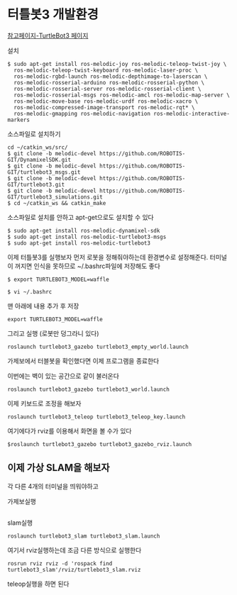 # 터틀봇3 개발환경

[참고페이지-TurtleBot3 페이지](https://emanual.robotis.com/docs/en/platform/turtlebot3/quick-start/)

설치
```
$ sudo apt-get install ros-melodic-joy ros-melodic-teleop-twist-joy \
  ros-melodic-teleop-twist-keyboard ros-melodic-laser-proc \
  ros-melodic-rgbd-launch ros-melodic-depthimage-to-laserscan \
  ros-melodic-rosserial-arduino ros-melodic-rosserial-python \
  ros-melodic-rosserial-server ros-melodic-rosserial-client \
  ros-melodic-rosserial-msgs ros-melodic-amcl ros-melodic-map-server \
  ros-melodic-move-base ros-melodic-urdf ros-melodic-xacro \
  ros-melodic-compressed-image-transport ros-melodic-rqt* \
  ros-melodic-gmapping ros-melodic-navigation ros-melodic-interactive-markers
```

소스파일로 설치하기
```
cd ~/catkin_ws/src/
$ git clone -b melodic-devel https://github.com/ROBOTIS-GIT/DynamixelSDK.git
$ git clone -b melodic-devel https://github.com/ROBOTIS-GIT/turtlebot3_msgs.git
$ git clone -b melodic-devel https://github.com/ROBOTIS-GIT/turtlebot3.git
$ git clone -b melodic-devel https://github.com/ROBOTIS-GIT/turtlebot3_simulations.git
$ cd ~/catkin_ws && catkin_make
```

소스파일로 설치를 안하고 apt-get으로도 설치할 수 있다
```
$ sudo apt-get install ros-melodic-dynamixel-sdk
$ sudo apt-get install ros-melodic-turtlebot3-msgs
$ sudo apt-get install ros-melodic-turtlebot3
```


이제 터틀봇3를 실행보자
먼저 로봇을 정해줘야하는데 환경변수로 설정해준다. 터미널이 꺼지면 인식을 못하므로 ~/.bashrc파일에 저장해도 좋다

```
$ export TURTLEBOT3_MODEL=waffle
```

```
$ vi ~/.bashrc
```
맨 아래에 내용 추가 후 저장
```
export TURTLEBOT3_MODEL=waffle
```

그리고 실행 (로봇만 덩그라니 있다)
```
roslaunch turtlebot3_gazebo turtlebot3_empty_world.launch
```

가제보에서 터블봇을 확인했다면 이제 프로그램을 종료한다 

이번에는 벽이 있는 공간으로 같이 불러온다
```
roslaunch turtlebot3_gazebo turtlebot3_world.launch
```

이제 키보드로 조정을 해보자
```
roslaunch turtlebot3_teleop turtlebot3_teleop_key.launch 
```

여기에다가 rviz를 이용해서 화면을 볼 수가 있다

```
$roslaunch turtlebot3_gazebo turtlebot3_gazebo_rviz.launch
```



## 이제 가상 SLAM을 해보자

각 다른 4개의 터미널을 띄워야하고

가제보실행
```

```

slam실행
```
roslaunch turtlebot3_slam turtlebot3_slam.launch 
```

여기서 rviz실행하는데 조금 다른 방식으로 실행한다
```
rosrun rviz rviz -d 'rospack find turtlebot3_slam'/rviz/turtlebot3_slam.rviz
```

teleop실행을 하면 된다



